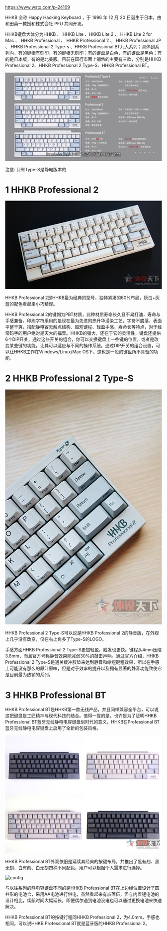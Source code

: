 https://www.wstx.com/p-24109

HHKB 全称 Happy Hacking Keyboard ，于 1996 年 12 月 20 日诞生于日本，由和田英一教授和株式会社 PFU 共同开发。

HHKB键盘大体分为HHKB 、 HHKB Lite 、HKKB Lite 2 、 HHKB Lite 2 for Mac 、 HHKB Professional 、 HHKB Professional 2 、 HHKB Professional JP 、 HHKB Professional 2 Type-s 、HHKB Professional BT九大系列；具体到系列内，有的键帽有刻印，有的键帽无刻印；有的键盘是白色，有的键盘是黑色；有的是日本版，有的是北美版。目前在国行市面上销售的主要有三款，分别是HHKB Professional 2、HHKB Professional 2 Type-S、HHKB Professional BT。

![config](./images/1.png)

注意: 只有Type\-S是静电版本的

# 1 HHKB Professional 2

![config](./images/2.jpeg)

HHKB Professional 2是HHKB最为经典的型号，独特紧凑的60%布局，灰白+灰蓝的配色看起来小巧精悍。

HHKB Professional 2的键帽为PBT材质，此种材质寿命长久且不易打油，寿命与手感兼备。印刷字符采用的是现在最为先进的热升华浸染工艺，字符不脱落，表面平整干爽，搭配静电容无触点结构、超短键程、轻盈手感、寿命长等特点，对于经常码字的用户绝对是天大的福音。HHKB的强大，还在于它的灵活性，键盘还提供6个DIP开关，通过这些开关的组合，你可以交换键盘上一些键的位置，或者是改变某些键的功能，让其可以适应与不同的操作系统。通过DIP开关的组合设置，可以让HHKB工作在Windows/Linux/Mac OS下，这也是一般的键盘所不具备的功能。

# 2 HHKB Professional 2 Type\-S

![config](./images/3.jpeg)

HHKB Professional 2 Type-S可以说是HHKB Professional 2的静音版，在外观上几乎没有改变，仅在右上角多了Type-S的LOGO。

手感方面HHKB Professional 2 Type-S更加轻盈，触发也更快。键程从4mm压缩3.8mm，而且官方号称静音效果能减弱30%的敲击声响。通过官方介绍，HHKB Professional 2 Type-S是通关缓冲胶垫来达到静音和缩短键程效果，所以在手感上可能没有那么的原汁原味，但是对于效率的提升以及拥有显著的静音功能致使它是目前最为热销的系列。

# 3 HHKB Professional BT

HHKB Professional BT是HHKB第一款无线产品，并且同样兼容全平台，可以说这把键盘是工匠精神与现代科技的结合。值得一提的是，也许是为了证明HHKB Professional BT蓝牙无线静电电容键盘划时代的意义，HHKB在Professional BT蓝牙无线静电电容键盘上启用了全新的包装风格。

![config](./images/4.jpeg)

HHKB Professional BT外观依旧是延续其经典的按键布局，共推出了黑有刻、黑无刻、白有刻、白无刻四种不同配色，用户可以根据个人需求进行选择。

![config](./images/5.jpg)

与以往系列的静电容键盘不同的是HHKB Professional BT在上边缘位置设计了圆柱形的电池仓，采用AA电池进行供电，虽然看起来有点落伍，但与内置锂电池的设计相比，续航时间大幅延长，即便偶尔遇到电池没电也可以通过更换电池来快速解决。

HHKB Professional BT的按键行程同HHKB Professional 2，为4.0mm，手感也相同。可以说HHKB Professional BT就是蓝牙版的HHKB Professional 2。